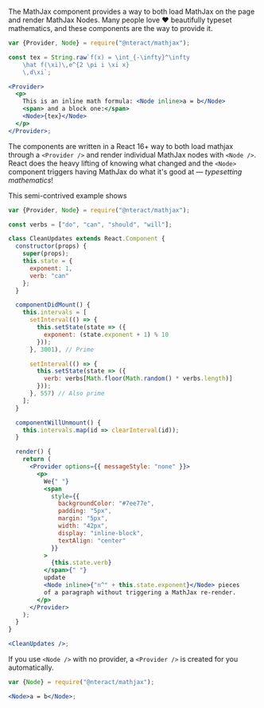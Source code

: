 The MathJax component provides a way to both load MathJax on the page and render MathJax Nodes. Many people love ❤️ beautifully typeset mathematics, and these components are the way to provide it.

```jsx
var {Provider, Node} = require("@nteract/mathjax");

const tex = String.raw`f(x) = \int_{-\infty}^\infty
    \hat f(\xi)\,e^{2 \pi i \xi x}
    \,d\xi`;

<Provider>
  <p>
    This is an inline math formula: <Node inline>a = b</Node>
    <span> and a block one:</span>
    <Node>{tex}</Node>
  </p>
</Provider>;
```

The components are written in a React 16+ way to both load mathjax through a `<Provider />` and render individual MathJax nodes with `<Node />`. React does the heavy lifting of knowing what changed and the `<Node>` component triggers having MathJax do what it's good at — _typesetting mathematics_!

This semi-contrived example shows

```jsx
var {Provider, Node} = require("@nteract/mathjax");

const verbs = ["do", "can", "should", "will"];

class CleanUpdates extends React.Component {
  constructor(props) {
    super(props);
    this.state = {
      exponent: 1,
      verb: "can"
    };
  }

  componentDidMount() {
    this.intervals = [
      setInterval(() => {
        this.setState(state => ({
          exponent: (state.exponent + 1) % 10
        }));
      }, 3001), // Prime

      setInterval(() => {
        this.setState(state => ({
          verb: verbs[Math.floor(Math.random() * verbs.length)]
        }));
      }, 557) // Also prime
    ];
  }

  componentWillUnmount() {
    this.intervals.map(id => clearInterval(id));
  }

  render() {
    return (
      <Provider options={{ messageStyle: "none" }}>
        <p>
          We{" "}
          <span
            style={{
              backgroundColor: "#7ee77e",
              padding: "5px",
              margin: "5px",
              width: "42px",
              display: "inline-block",
              textAlign: "center"
            }}
          >
            {this.state.verb}
          </span>{" "}
          update
          <Node inline>{"n^" + this.state.exponent}</Node> pieces
          of a paragraph without triggering a MathJax re-render.
        </p>
      </Provider>
    );
  }
}

<CleanUpdates />;
```

If you use `<Node />` with no provider, a `<Provider />` is created for you automatically.

```jsx
var {Node} = require("@nteract/mathjax");

<Node>a = b</Node>;
```

